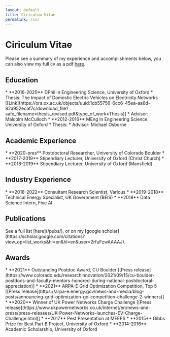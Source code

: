 ```yaml
---
layout: default
title: Ciriculum Vitae
permalink: /cv/
---
```

# Ciriculum Vitae
Please see a summary of my experience and accomplishments below, you can also view my full cv as a pdf [here](/files/crozier_cv.pdf).

<h2> Education </h2>
* **2016-2020** DPhil in Engineering Science, University of Oxford
	* Thesis: The Impact of Domestic Electric Vehicles on Electricity Networks [[Link](https://ora.ox.ac.uk/objects/uuid:1cb55756-6cc6-45ea-aa6d-82a952ecaf7c/download_file?safe_filename=thesis_revised.pdf&type_of_work=Thesis)]
	* Advisor: Malcolm McCulloch
* **2012-2016** MEng in Engineering Science, University of Oxford 
	* Thesis:
	* Advisor: Michael Osborne

<h2> Academic Experience </h2>
* **2020-pres** Postdoctoral Researcher, University of Colorado Boulder
* **2017-2019** Stipendiary Lecturer, University of Oxford (Christ Church)
* **2018-2019** Stipendiary Lecturer, University of Oxford (Mansfield)

<h2> Industry Experience </h2>
* **2018-2022** Consultant Research Scientist, Various
* **2019-2018** Technical Energy Specialist, UK Government (BEIS)
* **2018** Data Science Intern, Five AI

<h2> Publications </h2>
See a full list [here](/pubs/), or on my [google scholar](https://scholar.google.com/citations?view_op=list_works&hl=en&hl=en&user=2rfuFzwAAAAJ). 

<h2> Awards </h2>
* **2021** Outstanding Postdoc Award, CU Boulder [[Press release](https://www.colorado.edu/researchinnovation/2021/09/15/cu-boulder-postdocs-and-faculty-mentors-honored-during-national-postdoctoral-appreciation)]
* **2021** ARPA-E Grid Optimization Competition, Top 5 [[Press release](https://arpa-e.energy.gov/news-and-media/blog-posts/announcing-grid-optimization-go-competition-challenge-2-winners)]
* **2020** Winner of UK Power Networks Charge Challenge [[Press release](https://www.ukpowernetworks.co.uk/internet/en/news-and-press/press-releases/UK-Power-Networks-launches-EV-Charge-Challenge.html)]
* **2017** Pest Presentation at MEEPS
* **2015** Gibbs Prize for Best Part B Project, University of Oxford
* **2014-2016** Academic Scholarship, University of Oxford  